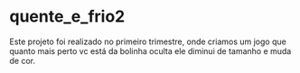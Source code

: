 # quente_e_frio2

Este projeto foi realizado no primeiro trimestre, onde criamos um jogo que quanto mais perto vc está da bolinha oculta ele diminui de tamanho e muda de cor.
